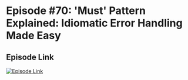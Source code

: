 # Episode #70: 'Must' Pattern Explained: Idiomatic Error Handling Made Easy

## Episode Link
 [![Episode Link](https://d502jbuhuh9wk.cloudfront.net/courses/67728269eb55aa16814401b8/67728269eb55aa16814401b8_scaled_cover.jpg?v=3)](https://www.codeheim.io/courses/Episode-70-Must-Pattern-Explained-Idiomatic-Error-Handling-Made-Easy-67728269eb55aa16814401b8)
